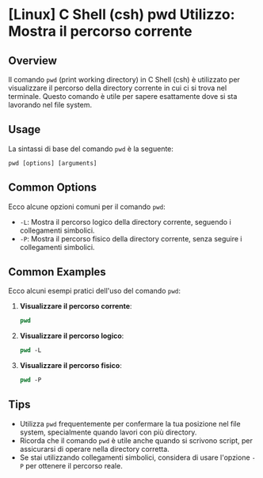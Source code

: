 # [Linux] C Shell (csh) pwd Utilizzo: Mostra il percorso corrente

## Overview
Il comando `pwd` (print working directory) in C Shell (csh) è utilizzato per visualizzare il percorso della directory corrente in cui ci si trova nel terminale. Questo comando è utile per sapere esattamente dove si sta lavorando nel file system.

## Usage
La sintassi di base del comando `pwd` è la seguente:

```
pwd [options] [arguments]
```

## Common Options
Ecco alcune opzioni comuni per il comando `pwd`:

- `-L`: Mostra il percorso logico della directory corrente, seguendo i collegamenti simbolici.
- `-P`: Mostra il percorso fisico della directory corrente, senza seguire i collegamenti simbolici.

## Common Examples
Ecco alcuni esempi pratici dell'uso del comando `pwd`:

1. **Visualizzare il percorso corrente**:
   ```csh
   pwd
   ```

2. **Visualizzare il percorso logico**:
   ```csh
   pwd -L
   ```

3. **Visualizzare il percorso fisico**:
   ```csh
   pwd -P
   ```

## Tips
- Utilizza `pwd` frequentemente per confermare la tua posizione nel file system, specialmente quando lavori con più directory.
- Ricorda che il comando `pwd` è utile anche quando si scrivono script, per assicurarsi di operare nella directory corretta.
- Se stai utilizzando collegamenti simbolici, considera di usare l'opzione `-P` per ottenere il percorso reale.